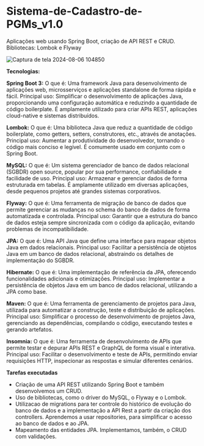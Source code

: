 # Sistema-de-Cadastro-de-PGMs_v1.0
Aplicações web usando Spring Boot, criação de API REST e CRUD. Bibliotecas: Lombok e Flyway 

![Captura de tela 2024-08-06 104850](https://github.com/user-attachments/assets/3a687a8b-4979-40fe-be8c-4b4fda6dba47)

<b>Tecnologias:</b>

<b>Spring Boot 3:</b>
O que é: 
Uma framework Java para desenvolvimento de aplicações web, microsserviços e aplicações standalone de forma rápida e fácil.
Principal uso: 
Simplificar o desenvolvimento de aplicações Java, proporcionando uma configuração automática e reduzindo a quantidade de código boilerplate. É amplamente utilizado para criar APIs REST, aplicações cloud-native e sistemas distribuídos.

<b>Lombok:</b>
O que é: 
Uma biblioteca Java que reduz a quantidade de código boilerplate, como getters, setters, construtores, etc., através de anotações.
Principal uso: 
Aumentar a produtividade do desenvolvedor, tornando o código mais conciso e legível. É comumente usado em conjunto com o Spring Boot.

<b>MySQL:</b>
O que é:
Um sistema gerenciador de banco de dados relacional (SGBDR) open source, popular por sua performance, confiabilidade e facilidade de uso.
Principal uso: 
Armazenar e gerenciar dados de forma estruturada em tabelas. É amplamente utilizado em diversas aplicações, desde pequenos projetos até grandes sistemas corporativos.

<b>Flyway:</b>
O que é: 
Uma ferramenta de migração de banco de dados que permite gerenciar as mudanças no schema do banco de dados de forma automatizada e controlada.
Principal uso: 
Garantir que a estrutura do banco de dados esteja sempre sincronizada com o código da aplicação, evitando problemas de incompatibilidade.

<b>JPA:</b>
O que é: 
Uma API Java que define uma interface para mapear objetos Java em dados relacionais.
Principal uso: 
Facilitar a persistência de objetos Java em um banco de dados relacional, abstraindo os detalhes de implementação do SGBDR.

<b>Hibernate:</b>
O que é: 
Uma implementação de referência da JPA, oferecendo funcionalidades adicionais e otimizações.
Principal uso: 
Implementar a persistência de objetos Java em um banco de dados relacional, utilizando a JPA como base.

<b>Maven:</b>
O que é: 
Uma ferramenta de gerenciamento de projetos para Java, utilizada para automatizar a construção, teste e distribuição de aplicações.
Principal uso: 
Simplificar o processo de desenvolvimento de projetos Java, gerenciando as dependências, compilando o código, executando testes e gerando artefatos.

<b>Insomnia:</b>
O que é: 
Uma ferramenta de desenvolvimento de APIs que permite testar e depurar APIs REST e GraphQL de forma visual e interativa.
Principal uso: 
Facilitar o desenvolvimento e teste de APIs, permitindo enviar requisições HTTP, inspecionar as respostas e simular diferentes cenários.


 
<b>Tarefas executadas</b>
<ul>
<li>Criação de uma API REST utilizando Spring Boot e também desenvolvemos um CRUD.</li>
<li>Uso de  bibliotecas, como o driver do MySQL, o Flyway e o Lombok.</li>  
<li> Utilizacao de migrations para ter controle do histórico de evolução do banco de dados e a implementação a
API Rest a partir da criação dos controllers. Aprendemos a usar repositories, para simplificar o acesso ao banco de dados e ao JPA.</li>
<li>Mapeamento das entidades JPA. Implementamos, também, o CRUD com validações.</li>
</ul>

